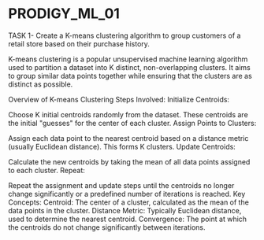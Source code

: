# PRODIGY_ML_01
TASK 1- Create a K-means clustering algorithm to group customers of a retail store based on their purchase history.

K-means clustering is a popular unsupervised machine learning algorithm used to partition a dataset into K distinct, non-overlapping clusters. It aims to group similar data points together while ensuring that the clusters are as distinct as possible.


Overview of K-means Clustering
Steps Involved:
Initialize Centroids:

Choose K initial centroids randomly from the dataset. These centroids are the initial "guesses" for the center of each cluster.
Assign Points to Clusters:

Assign each data point to the nearest centroid based on a distance metric (usually Euclidean distance). This forms K clusters.
Update Centroids:

Calculate the new centroids by taking the mean of all data points assigned to each cluster.
Repeat:

Repeat the assignment and update steps until the centroids no longer change significantly or a predefined number of iterations is reached.
Key Concepts:
Centroid: The center of a cluster, calculated as the mean of the data points in the cluster.
Distance Metric: Typically Euclidean distance, used to determine the nearest centroid.
Convergence: The point at which the centroids do not change significantly between iterations.
